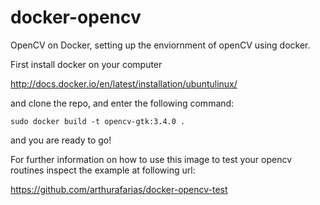 docker-opencv
=============

OpenCV on Docker, setting up the enviornment of openCV using docker.

First install docker on your computer 

http://docs.docker.io/en/latest/installation/ubuntulinux/

and clone the repo, and enter the following command:

```
sudo docker build -t opencv-gtk:3.4.0 .
```

and you are ready to go!

For further information on how to use this image to test your opencv routines inspect the example at following url:

https://github.com/arthurafarias/docker-opencv-test

